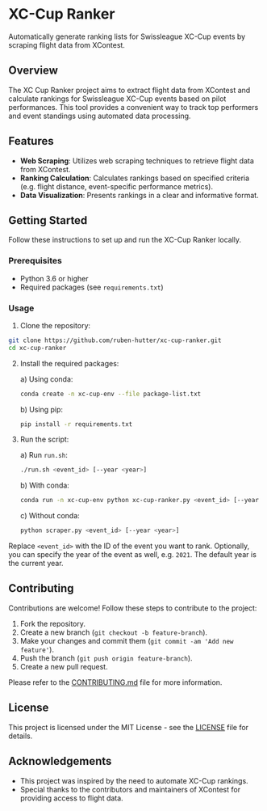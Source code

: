 # XC-Cup Ranker

Automatically generate ranking lists for Swissleague XC-Cup events by scraping
flight data from XContest.

## Overview

The XC Cup Ranker project aims to extract flight data from XContest and calculate
rankings for Swissleague XC-Cup events based on pilot performances. This tool
provides a convenient way to track top performers and event standings using
automated data processing.

## Features

- **Web Scraping**: Utilizes web scraping techniques to retrieve flight data
from XContest.
- **Ranking Calculation**: Calculates rankings based on specified criteria (e.g.
flight distance, event-specific performance metrics).
- **Data Visualization**: Presents rankings in a clear and informative format.

## Getting Started

Follow these instructions to set up and run the XC-Cup Ranker locally.

### Prerequisites

- Python 3.6 or higher
- Required packages (see `requirements.txt`)

### Usage

1. Clone the repository:

```bash
git clone https://github.com/ruben-hutter/xc-cup-ranker.git
cd xc-cup-ranker
```

2. Install the required packages:

    a) Using conda:

    ```bash
    conda create -n xc-cup-env --file package-list.txt
    ```

    b) Using pip:

    ```bash
    pip install -r requirements.txt
    ```

3. Run the script:

    a) Run `run.sh`:

    ```bash
    ./run.sh <event_id> [--year <year>]
    ```

    b) With conda:
    ```bash
    conda run -n xc-cup-env python xc-cup-ranker.py <event_id> [--year <year>]
    ```

    c) Without conda:
    ```bash
    python scraper.py <event_id> [--year <year>]
    ```

Replace `<event_id>` with the ID of the event you want to rank.
Optionally, you can specify the year of the event as well, e.g. `2021`. The
default year is the current year.

## Contributing

Contributions are welcome! Follow these steps to contribute to the project:

1. Fork the repository.
2. Create a new branch (`git checkout -b feature-branch`).
3. Make your changes and commit them (`git commit -am 'Add new feature'`).
4. Push the branch (`git push origin feature-branch`).
5. Create a new pull request.

Please refer to the [CONTRIBUTING.md](CONTRIBUTING.md) file for more information.

## License

This project is licensed under the MIT License - see the [LICENSE](LICENSE) file for details.

## Acknowledgements

- This project was inspired by the need to automate XC-Cup rankings.
- Special thanks to the contributors and maintainers of XContest for providing
access to flight data.

